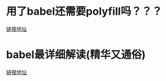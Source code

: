 # 用了babel还需要polyfill吗？？？

[链接地址](https://juejin.im/post/5efdaa8ff265da22b6493339)

# babel最详细解读(精华又通俗)

[链接地址](https://juejin.im/post/5ef4d681e51d4534b8681541)